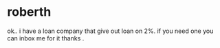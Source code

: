 # roberth
ok.. i have a loan company that give out loan on 2%. if you need one you can inbox me for it thanks .
